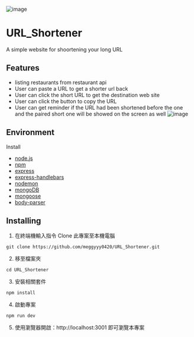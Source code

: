 ![image](https://user-images.githubusercontent.com/79748426/155284310-246f0e72-8a91-40a4-a38b-3a8e26cbb797.png)
# URL_Shortener

A simple website for shoortening your long URL

## Features

- listing restaurants from restaurant api
- User can paste a URL to get a shorter url back
- User can click the short URL to get the destination web site
- User can click the button to copy the URL
- User can get reminder if the URL had been shortened before the one and the paired short one will be showed on the screen as well
![image](https://user-images.githubusercontent.com/79748426/155284556-4e2e632e-ed3a-4acc-89a0-c10817746f6b.png)


## Environment

Install

- [node.js]
- [npm]
- [express]
- [express-handlebars]
- [nodemon]
- [mongoDB]
- [mongoose]
- [body-parser]

## Installing

1. 在終端機輸入指令 Clone 此專案至本機電腦
```
git clone https://github.com/meggyyy0420/URL_Shortener.git
```
2. 移至檔案夾
```
cd URL_Shortener
```
3. 安裝相關套件
```
npm install
```
4. 啟動專案
```
npm run dev
```
5. 使用瀏覽器開啟：http://localhost:3001 即可瀏覽本專案


[node.js]: https://nodejs.org/
[npm]: https://www.npmjs.com/get-npm
[express]: https://www.npmjs.com/package/express
[express-handlebars]: https://www.npmjs.com/package/express-handlebars
[nodemon]: https://www.npmjs.com/package/nodemon
[mongoDB]: https://www.mongodb.com/
[mongoose]: https://mongoosejs.com/
[body-parser]: https://www.npmjs.com/package/body-parser
